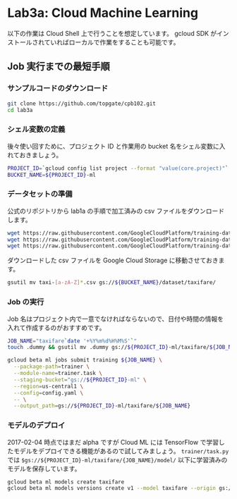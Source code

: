 # Lab3a: Cloud Machine Learning

以下の作業は Cloud Shell 上で行うことを想定しています。
gcloud SDK がインストールされていればローカルで作業をすることも可能です。

## Job 実行までの最短手順

### サンプルコードのダウンロード

```sh
git clone https://github.com/topgate/cpb102.git
cd lab3a
```

### シェル変数の定義

後々使い回すために、プロジェクト ID と作業用の bucket 名をシェル変数に入れておきましょう。

```sh
PROJECT_ID=`gcloud config list project --format "value(core.project)"`
BUCKET_NAME=${PROJECT_ID}-ml
```

### データセットの準備

公式のリポジトリから lab1a の手順で加工済みの csv ファイルをダウンロードします。

```sh
wget https://raw.githubusercontent.com/GoogleCloudPlatform/training-data-analyst/master/CPB102/lab1a/taxi-test.csv
wget https://raw.githubusercontent.com/GoogleCloudPlatform/training-data-analyst/master/CPB102/lab1a/taxi-train.csv
wget https://raw.githubusercontent.com/GoogleCloudPlatform/training-data-analyst/master/CPB102/lab1a/taxi-valid.csv
```

ダウンロードした csv ファイルを Google Cloud Storage に移動させておきます。

```sh
gsutil mv taxi-[a-zA-Z]*.csv gs://${BUCKET_NAME}/dataset/taxifare/
```

### Job の実行

Job 名はプロジェクト内で一意でなければならないので、日付や時間の情報を入れて作成するのがおすすめです。

```sh
JOB_NAME="taxifare`date '+%Y%m%d%H%M%S'`"
touch .dummy && gsutil mv .dummy gs://${PROJECT_ID}-ml/taxifare/${JOB_NAME}/model/

gcloud beta ml jobs submit training ${JOB_NAME} \
  --package-path=trainer \
  --module-name=trainer.task \
  --staging-bucket="gs://${PROJECT_ID}-ml" \
  --region=us-central1 \
  --config=config.yaml \
  -- \
  --output_path=gs://${PROJECT_ID}-ml/taxifare/${JOB_NAME}
```

### モデルのデプロイ

2017-02-04 時点ではまだ alpha ですが Cloud ML には TensorFlow で学習したモデルをデプロイできる機能があるので試してみましょう。
`trainer/task.py` では `$gs://${PROJECT_ID}-ml/taxifare/{JOB_NAME}/model/` 以下に学習済みのモデルを保存しています。

```sh
gcloud beta ml models create taxifare
gcloud beta ml models versions create v1 --model taxifare --origin gs://${PROJECT_ID}-ml/taxifare/${JOB_NAME}/model
```
